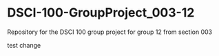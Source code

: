 # DSCI-100-GroupProject_003-12
Repository for the DSCI 100 group project for group 12 from section 003

test change
